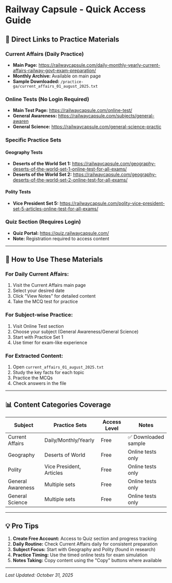 # Railway Capsule - Quick Access Guide

## 🔗 Direct Links to Practice Materials

### Current Affairs (Daily Practice)
- **Main Page:** https://railwaycapsule.com/daily-monthly-yearly-current-affairs-railway-govt-exam-preparation/
- **Monthly Archive:** Available on main page
- **Sample Downloaded:** `/practice-ga/current_affairs_01_august_2025.txt`

### Online Tests (No Login Required)
- **Main Test Page:** https://railwaycapsule.com/online-test/
- **General Awareness:** https://railwaycapsule.com/subjects/general-awaren
- **General Science:** https://railwaycapsule.com/general-science-practic

### Specific Practice Sets

#### Geography Tests
- **Deserts of the World Set 1:** https://railwaycapsule.com/geography-deserts-of-the-world-set-1-online-test-for-all-exams/
- **Deserts of the World Set 2:** https://railwaycapsule.com/geography-deserts-of-the-world-set-2-online-test-for-all-exams/

#### Polity Tests
- **Vice President Set 5:** https://railwaycapsule.com/polity-vice-president-set-5-articles-online-test-for-all-exams/

### Quiz Section (Requires Login)
- **Quiz Portal:** https://quiz.railwaycapsule.com/
- **Note:** Registration required to access content

---

## 📝 How to Use These Materials

### For Daily Current Affairs:
1. Visit the Current Affairs main page
2. Select your desired date
3. Click "View Notes" for detailed content
4. Take the MCQ test for practice

### For Subject-wise Practice:
1. Visit Online Test section
2. Choose your subject (General Awareness/General Science)
3. Start with Practice Set 1
4. Use timer for exam-like experience

### For Extracted Content:
1. Open `current_affairs_01_august_2025.txt`
2. Study the key facts for each topic
3. Practice the MCQs
4. Check answers in the file

---

## 📊 Content Categories Coverage

| Subject | Practice Sets | Access Level | Notes |
|---------|---------------|--------------|-------|
| Current Affairs | Daily/Monthly/Yearly | Free | ✅ Downloaded sample |
| Geography | Deserts of World | Free | Online tests only |
| Polity | Vice President, Articles | Free | Online tests only |
| General Awareness | Multiple sets | Free | Online tests only |
| General Science | Multiple sets | Free | Online tests only |

---

## 💡 Pro Tips

1. **Create Free Account:** Access to Quiz section and progress tracking
2. **Daily Routine:** Check Current Affairs daily for consistent preparation
3. **Subject Focus:** Start with Geography and Polity (found in research)
4. **Practice Timing:** Use the timed online tests for exam simulation
5. **Notes Taking:** Copy content using the "Copy" buttons where available

---

*Last Updated: October 31, 2025*